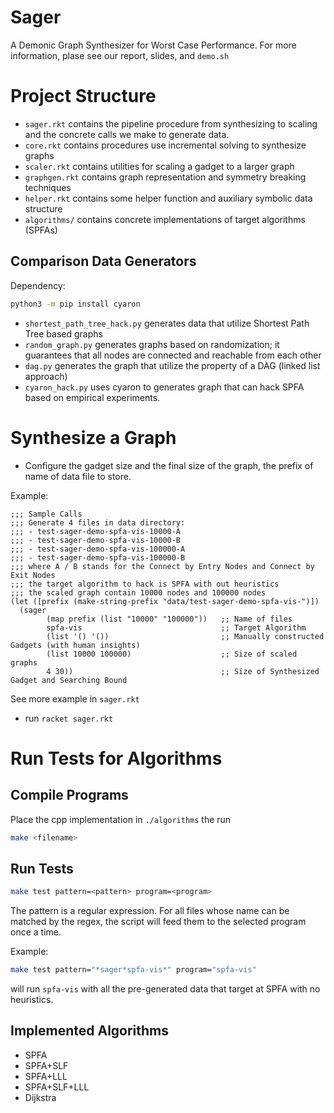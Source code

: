 # Sager
A Demonic Graph Synthesizer for Worst Case Performance. For more information, plase see our report, slides, and `demo.sh`

# Project Structure
- `sager.rkt` contains the pipeline procedure from synthesizing to scaling and the concrete calls we make to generate data.
- `core.rkt` contains procedures use incremental solving to synthesize graphs
- `scaler.rkt` contains utilities for scaling a gadget to a larger graph
- `graphgen.rkt` contains graph representation and symmetry breaking techniques
- `helper.rkt` contains some helper function and auxiliary symbolic data structure
- `algorithms/` contains concrete implementations of target algorithms (SPFAs)

## Comparison Data Generators
Dependency:
```bash
python3 -m pip install cyaron
```
- `shortest_path_tree_hack.py` generates data that utilize Shortest Path Tree based graphs
- `random_graph.py` generates graphs based on randomization; it guarantees that all nodes are connected and reachable from each other
- `dag.py` generates the graph that utilize the property of a DAG (linked list approach)
- `cyaron_hack.py` uses cyaron to generates graph that can hack SPFA based on empirical experiments.

# Synthesize a Graph
- Configure the gadget size and the final size of the graph, the prefix of name of data file to store.

Example:

```racket
;;; Sample Calls
;;; Generate 4 files in data directory: 
;;; - test-sager-demo-spfa-vis-10000-A
;;; - test-sager-demo-spfa-vis-10000-B
;;; - test-sager-demo-spfa-vis-100000-A
;;; - test-sager-demo-spfa-vis-100000-B
;;; where A / B stands for the Connect by Entry Nodes and Connect by Exit Nodes
;;; the target algorithm to hack is SPFA with out heuristics
;;; the scaled graph contain 10000 nodes and 100000 nodes
(let ([prefix (make-string-prefix "data/test-sager-demo-spfa-vis-")])
  (sager 
        (map prefix (list "10000" "100000"))   ;; Name of files
        spfa-vis                               ;; Target Algorithm
        (list '() '())                         ;; Manually constructed Gadgets (with human insights)
        (list 10000 100000)                    ;; Size of scaled graphs 
        4 30))                                 ;; Size of Synthesized Gadget and Searching Bound
```
See more example in `sager.rkt`
- run `racket sager.rkt`

# Run Tests for Algorithms
## Compile Programs
Place the cpp implementation in `./algorithms` the run
```bash
make <filename>
```

## Run Tests
```bash
make test pattern=<pattern> program=<program>
```
The pattern is a regular expression. For all files whose name can be matched by the regex, the script will feed them to the selected program once a time.

Example:
```bash
make test pattern="*sager*spfa-vis*" program="spfa-vis"
```
will run `spfa-vis` with all the pre-generated data that target at SPFA with no heuristics.

## Implemented Algorithms
- SPFA
- SPFA+SLF
- SPFA+LLL
- SPFA+SLF+LLL
- Dijkstra
